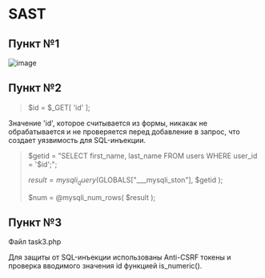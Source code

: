# SAST
## Пункт №1
![image](https://user-images.githubusercontent.com/23276203/141159358-67ccb967-04e7-4239-a075-500bb66565f8.png)

## Пункт №2

> $id = $_GET[ 'id' ];

Значение 'id', которое считывается из формы, никакак не обрабатывается и не проверяется перед добавление в запрос, что создает уязвимость для SQL-инъекции.

> $getid  = "SELECT first_name, last_name FROM users WHERE user_id = '$id';";
> 
> $result = mysqli_query($GLOBALS["___mysqli_ston"],  $getid );
>
> $num = @mysqli_num_rows( $result );

## Пункт №3
Файл task3.php

Для защиты от SQL-инъекции использованы Anti-CSRF токены и проверка вводимого значения id функцией is_numeric().
